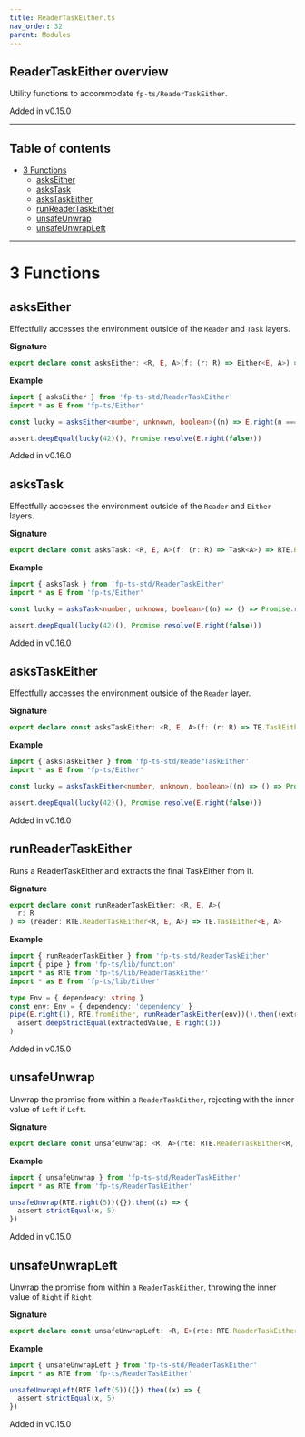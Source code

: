 ```yaml
---
title: ReaderTaskEither.ts
nav_order: 32
parent: Modules
---
```


## ReaderTaskEither overview

Utility functions to accommodate `fp-ts/ReaderTaskEither`.

Added in v0.15.0

---

<h2 class="text-delta">Table of contents</h2>

- [3 Functions](#3-functions)
  - [asksEither](#askseither)
  - [asksTask](#askstask)
  - [asksTaskEither](#askstaskeither)
  - [runReaderTaskEither](#runreadertaskeither)
  - [unsafeUnwrap](#unsafeunwrap)
  - [unsafeUnwrapLeft](#unsafeunwrapleft)

---

# 3 Functions

## asksEither

Effectfully accesses the environment outside of the `Reader` and `Task`
layers.

**Signature**

```ts
export declare const asksEither: <R, E, A>(f: (r: R) => Either<E, A>) => RTE.ReaderTaskEither<R, E, A>
```

**Example**

```ts
import { asksEither } from 'fp-ts-std/ReaderTaskEither'
import * as E from 'fp-ts/Either'

const lucky = asksEither<number, unknown, boolean>((n) => E.right(n === Date.now()))

assert.deepEqual(lucky(42)(), Promise.resolve(E.right(false)))
```

Added in v0.16.0

## asksTask

Effectfully accesses the environment outside of the `Reader` and `Either`
layers.

**Signature**

```ts
export declare const asksTask: <R, E, A>(f: (r: R) => Task<A>) => RTE.ReaderTaskEither<R, E, A>
```

**Example**

```ts
import { asksTask } from 'fp-ts-std/ReaderTaskEither'
import * as E from 'fp-ts/Either'

const lucky = asksTask<number, unknown, boolean>((n) => () => Promise.resolve(n === Date.now()))

assert.deepEqual(lucky(42)(), Promise.resolve(E.right(false)))
```

Added in v0.16.0

## asksTaskEither

Effectfully accesses the environment outside of the `Reader` layer.

**Signature**

```ts
export declare const asksTaskEither: <R, E, A>(f: (r: R) => TE.TaskEither<E, A>) => RTE.ReaderTaskEither<R, E, A>
```

**Example**

```ts
import { asksTaskEither } from 'fp-ts-std/ReaderTaskEither'
import * as E from 'fp-ts/Either'

const lucky = asksTaskEither<number, unknown, boolean>((n) => () => Promise.resolve(E.right(n === Date.now())))

assert.deepEqual(lucky(42)(), Promise.resolve(E.right(false)))
```

Added in v0.16.0

## runReaderTaskEither

Runs a ReaderTaskEither and extracts the final TaskEither from it.

**Signature**

```ts
export declare const runReaderTaskEither: <R, E, A>(
  r: R
) => (reader: RTE.ReaderTaskEither<R, E, A>) => TE.TaskEither<E, A>
```

**Example**

```ts
import { runReaderTaskEither } from 'fp-ts-std/ReaderTaskEither'
import { pipe } from 'fp-ts/lib/function'
import * as RTE from 'fp-ts/lib/ReaderTaskEither'
import * as E from 'fp-ts/lib/Either'

type Env = { dependency: string }
const env: Env = { dependency: 'dependency' }
pipe(E.right(1), RTE.fromEither, runReaderTaskEither(env))().then((extractedValue) =>
  assert.deepStrictEqual(extractedValue, E.right(1))
)
```

Added in v0.15.0

## unsafeUnwrap

Unwrap the promise from within a `ReaderTaskEither`, rejecting with the inner
value of `Left` if `Left`.

**Signature**

```ts
export declare const unsafeUnwrap: <R, A>(rte: RTE.ReaderTaskEither<R, unknown, A>) => (r: R) => Promise<A>
```

**Example**

```ts
import { unsafeUnwrap } from 'fp-ts-std/ReaderTaskEither'
import * as RTE from 'fp-ts/ReaderTaskEither'

unsafeUnwrap(RTE.right(5))({}).then((x) => {
  assert.strictEqual(x, 5)
})
```

Added in v0.15.0

## unsafeUnwrapLeft

Unwrap the promise from within a `ReaderTaskEither`, throwing the inner
value of `Right` if `Right`.

**Signature**

```ts
export declare const unsafeUnwrapLeft: <R, E>(rte: RTE.ReaderTaskEither<R, E, unknown>) => (r: R) => Promise<E>
```

**Example**

```ts
import { unsafeUnwrapLeft } from 'fp-ts-std/ReaderTaskEither'
import * as RTE from 'fp-ts/ReaderTaskEither'

unsafeUnwrapLeft(RTE.left(5))({}).then((x) => {
  assert.strictEqual(x, 5)
})
```

Added in v0.15.0
